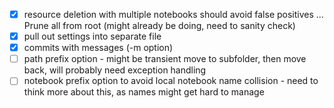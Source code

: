 - [x] resource deletion with multiple notebooks should avoid false positives ... Prune all from root (might already be doing, need to sanity check)
- [x] pull out settings into separate file
- [x] commits with messages (-m option)
- [ ] path prefix option - might be transient move to subfolder, then move back, will probably need exception handling
- [ ] notebook prefix option to avoid local notebook name collision - need to think more about this, as names might get hard to manage